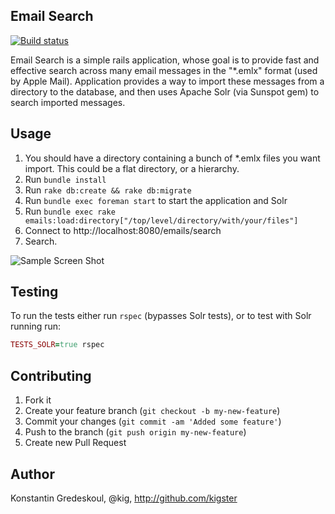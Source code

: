 ## Email Search 

[![Build status](https://secure.travis-ci.org/kigster/email-search.png)](http://travis-ci.org/kigster/email-search)

Email Search is a simple rails application, whose goal is to provide fast and effective search across many
email messages in the "*.emlx" format (used by Apple Mail).  Application provides a way to import these messages
from a directory to the database, and then uses Apache Solr (via Sunspot gem) to search imported messages.

## Usage

1. You should have a directory containing a bunch of *.emlx files you want import.  This could be a flat directory, or a hierarchy.
2. Run ```bundle install```
3. Run ```rake db:create && rake db:migrate```
4. Run ```bundle exec foreman start``` to start the application and Solr
5. Run ```bundle exec rake emails:load:directory["/top/level/directory/with/your/files"]```
4. Connect to http://localhost:8080/emails/search
5. Search.

![Sample Screen Shot](https://raw.github.com/kigster/email-search/master/doc/email_search_ss.png "Email Search App opened")


## Testing

To run the tests either run ```rspec``` (bypasses Solr tests), or to test with Solr running run:

```ruby
TESTS_SOLR=true rspec
```

## Contributing

1. Fork it
2. Create your feature branch (`git checkout -b my-new-feature`)
3. Commit your changes (`git commit -am 'Added some feature'`)
4. Push to the branch (`git push origin my-new-feature`)
5. Create new Pull Request

## Author

Konstantin Gredeskoul, @kig, http://github.com/kigster

